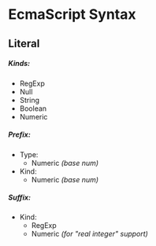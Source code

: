 # EcmaScript Syntax

## Literal

##### Kinds:
- RegExp
- Null
- String
- Boolean
- Numeric

##### *Prefix*:
+ Type:
    - Numeric *(base num)*
+ Kind:
    - Numeric *(base num)*

##### *Suffix*:
+ Kind:
    - RegExp
    - Numeric *(for "real integer" support)*